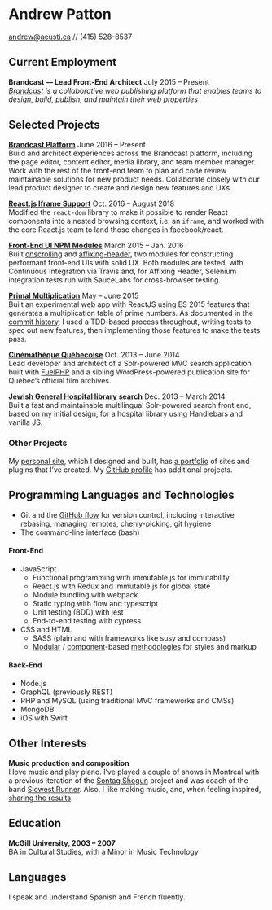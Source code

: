 Andrew Patton
=============
[andrew@acusti.ca][mailto] // <span class="nobr">(415) 528-8537</span>

Current Employment
------------------

**Brandcast — Lead Front-End Architect** <span class="projects__time-period">July 2015 – Present</span><br>
*[Brandcast][] is a collaborative web publishing platform that enables teams to design, build, publish, and maintain their web properties*

Selected Projects
-----------------

**[Brandcast Platform][]** <span class="projects__time-period">June 2016 – Present</span><br>
Build and architect experiences across the Brandcast platform, including the page editor, content editor, media library, and team member manager. Work with the rest of the front-end team to plan and code review maintainable solutions for new product needs. Collaborate closely with our lead product designer to create and design new features and UXs.

**[React.js Iframe Support][]** <span class="projects__time-period">Oct. 2016 – August 2018</span><br>
Modified the `react-dom` library to make it possible to render React components into a nested browsing context, i.e. an `iframe`, and worked with the core React.js team to land those changes in facebook/react.

**[Front-End UI NPM Modules][npm-acusti]** <span class="projects__time-period">March 2015 – Jan. 2016</span><br>
Built [onscrolling][] and [affixing-header][], two modules for constructing performant front-end UIs with solid UX. Both modules are tested, with Continuous Integration via Travis and, for Affixing Header, Selenium integration tests run with SauceLabs for cross-browser testing.

**[Primal Multiplication][primal-multiplication]** <span class="projects__time-period">May – June 2015</span><br>
Built an experimental web app with ReactJS using ES 2015 features that generates a multiplication table of prime numbers. As documented in the [commit history][primal-multiplication-tdd], I used a TDD-based process throughout, writing tests to spec out new features, then implementing those features to make the tests pass.

**[Cinémathèque Québecoise][cq]** <span class="projects__time-period">Oct. 2013 – June 2014</span><br>
Lead developer and architect of a Solr-powered MVC search application built with [FuelPHP][] and a sibling WordPress-powered publication site for Québec’s official film archives.

**[Jewish General Hospital library search][jgh]** <span class="projects__time-period">Dec. 2013 – March 2014</span><br>
Built a fast and maintainable multilingual Solr-powered search front end, based on my initial design, for a hospital library using Handlebars and vanilla JS.

### Other Projects

My [personal site][acusti], which I designed and built, has [a portfolio][portfolio] of sites and plugins that I’ve created. My [GitHub profile][github] has additional projects.

Programming Languages and Technologies
--------------------------------------

- Git and the [GitHub flow][] for version control, including interactive rebasing, managing remotes, cherry-picking, git hygiene
- The command-line interface (bash)

<div class="list-blocks">
    <div class="list-blocks__block">
        <h4>Front-End</h4>
        <ul>
            <li>JavaScript
                <ul>
                    <li>Functional programming with immutable.js for immutability</li>
                    <li>React.js with Redux and immutable.js for global state</li>
                    <li>Module bundling with webpack</li>
                    <li>Static typing with flow and typescript</li>
                    <li>Unit testing (BDD) with jest</li>
                    <li>End-to-end testing with cypress</li>
                </ul>
            </li>
            <li>CSS and HTML
                <ul>
                    <li>SASS (plain and with frameworks like susy and compass)</li>
                    <li><a href="http://smacss.com/book/">Modular</a> / <a href="https://github.com/north/north#components">component</a>-based <a href="https://medium.com/objects-in-space/objects-in-space-f6f404727">methodologies</a> for styles and markup</li>
                </ul>
            </li>
        </ul>
    </div>
    <div class="list-blocks__block">
        <h4>Back-End</h4>
        <ul>
            <li>Node.js</li>
            <li>GraphQL (previously REST)</li>
            <li>PHP and MySQL (using traditional MVC frameworks and CMSs)</li>
            <li>MongoDB</li>
            <li>iOS with Swift</li>
        </ul>
    </div>
</div>

Other Interests
---------------

**Music production and composition**  
I love music and play piano. I’ve played a couple of shows in Montreal with a previous iteration of the [Sontag Shogun][] project and was coach of the band [Slowest Runner][]. Also, I like making music, and, when feeling inspired, [sharing the results][music].

Education
---------

**McGill University, 2003 – 2007**  
BA in Cultural Studies, with a Minor in Music Technology

Languages
---------

I speak and understand Spanish and French fluently.

[mailto]: mailto:andrew@acusti.ca
[Brandcast]: https://brandcast.com
[Brandcast Platform]: https://app.brandcast.io/signup/
[npm-acusti]: https://www.npmjs.com/~acusti
[onscrolling]: https://github.com/acusti/onscrolling
[affixing-header]: https://github.com/acusti/affixing-header
[React.js iframe support]: https://github.com/facebook/react/pull/12037

[primal-multiplication]: https://github.com/acusti/primal-multiplication
[primal-multiplication-tdd]: https://github.com/acusti/primal-multiplication/commits/master
[FuelPHP]: http://fuelphp.com/
[portfolio]: http://www.acusti.ca/work/
[github]: https://github.com/acusti
[acusti]: http://www.acusti.ca
[cq]: http://collections.cinematheque.qc.ca/en/ "The Cinémathèque québécoise - Collections Online"
[cqrecherche]: http://collections.cinematheque.qc.ca/recherche/en/ "Collections Online - Search"
[jgh]: http://pen.jgh.ca/search/en/ "Montreal Jewish General Hospital"
[trica]: http://www.tricafurniture.com/ "Trica Furniture"

[GitHub flow]: https://guides.github.com/introduction/flow/
[BEM]: http://csswizardry.com/2013/01/mindbemding-getting-your-head-round-bem-syntax/
[SMACSS]: http://smacss.com/book/
[north]: https://github.com/north/north#components
[objects in space]: https://medium.com/objects-in-space/objects-in-space-f6f404727

[WooCommerce]: http://www.woothemes.com/woocommerce/
[Sontag Shogun]: http://sontagshogun.bandcamp.com/
[Slowest Runner]: http://theslowestrunner.bandcamp.com/
[music]: https://soundcloud.com/acusti
